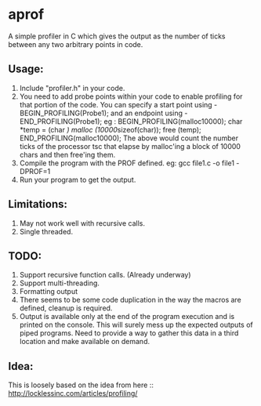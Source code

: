 aprof
=====

A simple profiler in C which gives the output as the number of ticks between any
two arbitrary points in code.

Usage:
------------
1. Include "profiler.h" in your code.
2. You need to add probe points within your code to enable profiling for that
portion of the code.
You can specify a start point using - BEGIN_PROFILING(Probe1);
and an endpoint using          - END_PROFILING(Probe1);
    eg :
  BEGIN_PROFILING(malloc10000);
  char *temp = (char *) malloc (10000*sizeof(char));
  free (temp);
  END_PROFILING(malloc10000);
The above would count the number ticks of the processor tsc that elapse by
malloc'ing a block of 10000 chars and then free'ing them.
3. Compile the program with the PROF defined.
    eg: gcc file1.c -o file1 -DPROF=1
4. Run your program to get the output.

Limitations:
------------
1. May not work well with recursive calls.
2. Single threaded.

TODO:
------------
1. Support recursive function calls. (Already underway)
2. Support multi-threading.
2. Formatting output
3. There seems to be some code duplication in the way the macros are defined,
cleanup is required.
4. Output is available only at the end of the program execution and is printed
on the console. This will surely mess up the expected outputs of piped
programs. Need to provide a way to gather this data in a third location and make
available on demand.

Idea:
------------
This is loosely based on the idea from here :: http://locklessinc.com/articles/profiling/
